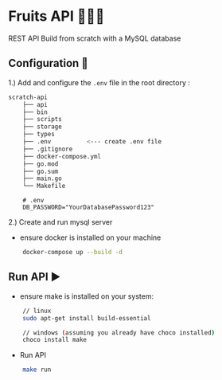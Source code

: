 
# Fruits API 🍉🍊🍍
 
REST API Build from scratch with a MySQL database

## Configuration 🔧

1.) Add and configure the `.env` file in the root directory :

``` bash
scratch-api
    ├── api
    ├── bin
    ├── scripts
    ├── storage
    ├── types
    ├── .env          <--- create .env file
    ├── .gitignore
    ├── docker-compose.yml
    ├── go.mod
    ├── go.sum
    ├── main.go
    └── Makefile
```
```env
    # .env
    DB_PASSWORD="YourDatabasePassword123"
```

2.) Create and run mysql server
- ensure docker is installed on your machine
```bash
    docker-compose up --build -d
```

## Run API ▶️
- ensure make is installed on your system:
```bash
    // linux
    sudo apt-get install build-essential

    // windows (assuming you already have choco installed)
    choco install make
``` 
- Run API
```bash
    make run
```
